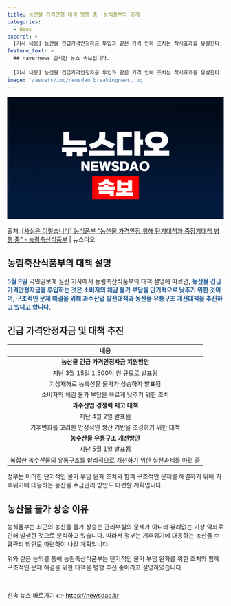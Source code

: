 ```yaml
---
title: 농산물 가격안정 대책 병행 중  농식품부의 공개
categories:
  - News
excerpt: >
  [기사 내용] 농산물 긴급가격안정자금 투입과 같은 가격 인하 조치는 착시효과를 유발한다. 공급량이 늘지 않은…
feature_text: >
  ## navernews 실시간 뉴스 속보입니다.

  [기사 내용] 농산물 긴급가격안정자금 투입과 같은 가격 인하 조치는 착시효과를 유발한다. 공급량이 늘지 않은…
image: '/assets/img/newsdao_breakingnews.jpg'
---
```


![뉴스다오 속보](/assets/img/newsdao_breakingnews.jpg)

<p>출처: <a href="https://newsdao.kr/3805" rel="dofollow">[사실은 이렇습니다] 농식품부 “농산물 가격안정 위해 단기대책과 중장기대책 병행 중” - 농림축산식품부</a> | 뉴스다오</p>

<h2 data-ke-size="size26">농림축산식품부의 대책 설명</h2>

<p data-ke-size="size16"><b><span style="color: #1a5490;">5월 9일</span></b> 국민일보에 실린 기사에서 농림축산식품부의 대책 설명에 따르면, <b><span style="color: #1a5490;">농산물 긴급 가격안정자금을 투입하는 것은 소비자의 체감 물가 부담을 단기적으로 낮추기 위한 것이며, 구조적인 문제 해결을 위해 과수산업 발전대책과 농산물 유통구조 개선대책을 추진하고 있다고 합니다.</span></b></p>

<h2 data-ke-size="size26">긴급 가격안정자금 및 대책 추진</h2>
<table>
<thead>
<tr>
<th style="text-align: center;">내용</th>
</tr>
</thead>
<tbody>
<tr>
<td style="text-align: center; height: 17px;"><b>농산물 긴급 가격안정자금 지원방안</b></td>
</tr>
<tr>
<td style="text-align: center;">지난 3월 15일 1,500억 원 규모로 발표됨</td>
</tr>
<tr>
<td style="text-align: center;">기상재해로 농축산물 물가가 상승하자 발표됨</td>
</tr>
<tr>
<td style="text-align: center;">소비자의 체감 물가 부담을 빠르게 낮추기 위한 조치</td>
</tr>
<tr>
<td style="text-align: center;"><b>과수산업 경쟁력 제고 대책</b></td>
</tr>
<tr>
<td style="text-align: center;">지난 4월 2일 발표됨</td>
</tr>
<tr>
<td style="text-align: center;">기후변화를 고려한 안정적인 생산 기반을 조성하기 위한 대책</td>
</tr>
<tr>
<td style="text-align: center;"><b>농수산물 유통구조 개선방안</b></td>
</tr>
<tr>
<td style="text-align: center;">지난 5월 1일 발표됨</td>
</tr>
<tr>
<td style="text-align: center;">복잡한 농수산물의 유통구조를 합리적으로 개선하기 위한 실천과제를 마련 중</td>
</tr>
</tbody>
</table>

<p data-ke-size="size16">정부는 이러한 단기적인 물가 부담 완화 조치와 함께 구조적인 문제를 해결하기 위해 기후위기에 대응하는 농산물 수급관리 방안도 마련할 계획입니다.</p>

<h2 data-ke-size="size26">농산물 물가 상승 이유</h2>
<p data-ke-size="size16">농식품부는 최근의 농산물 물가 상승은 관리부실의 문제가 아니라 유례없는 기상 악화로 인해 발생한 것으로 분석하고 있습니다. 따라서 정부는 기후위기에 대응하는 농산물 수급관리 방안도 마련하여 나갈 계획입니다.</p>

<p data-ke-size="size16">위와 같은 논의를 통해 농림축산식품부는 단기적인 물가 부담 완화를 위한 조치와 함께 구조적인 문제 해결을 위한 대책을 병행 추진 중이라고 설명하였습니다.</p>

<p data-ke-size="size16">&nbsp;</p> 

신속 뉴스 바로가기 👉 <a href="https://newsdao.kr" rel="dofollow">https://newsdao.kr</a>


